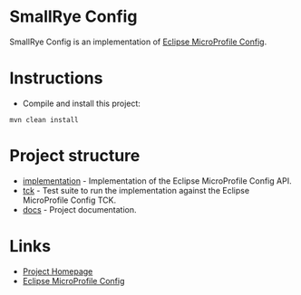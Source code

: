 # SmallRye Config


SmallRye Config is an implementation of [Eclipse MicroProfile Config][microprofile-config].

# Instructions

* Compile and install this project:

```
mvn clean install
```

# Project structure

* [implementation](implementation/) - Implementation of the Eclipse MicroProfile Config API.
* [tck](tck/) - Test suite to run the implementation against the Eclipse MicroProfile Config TCK.
* [docs](docs/) - Project documentation.

# Links

* [Project Homepage](http://github.com/smallrye/smallrye-config/)
* [Eclipse MicroProfile Config][microprofile-config]

[microprofile-config]: https://github.com/eclipse/microprofile-config/
